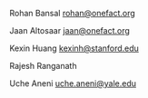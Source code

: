 Rohan Bansal <rohan@onefact.org>

Jaan Altosaar <jaan@onefact.org>

Kexin Huang <kexinh@stanford.edu>

Rajesh Ranganath

Uche Aneni <uche.aneni@yale.edu>
